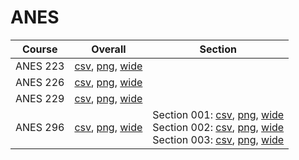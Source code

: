 # ANES

| Course | Overall | Section |
| ------ | ------- | ------- |
| ANES 223 | [csv](https://github.com/UCSD-Historical-Enrollment-Data/2025Winter/blob/main/overall/ANES%20223.csv), [png](https://raw.githubusercontent.com/UCSD-Historical-Enrollment-Data/2025Winter/main/plot_overall/ANES%20223.png), [wide](https://raw.githubusercontent.com/UCSD-Historical-Enrollment-Data/2025Winter/main/plot_overall_wide/ANES%20223.png) |  |
| ANES 226 | [csv](https://github.com/UCSD-Historical-Enrollment-Data/2025Winter/blob/main/overall/ANES%20226.csv), [png](https://raw.githubusercontent.com/UCSD-Historical-Enrollment-Data/2025Winter/main/plot_overall/ANES%20226.png), [wide](https://raw.githubusercontent.com/UCSD-Historical-Enrollment-Data/2025Winter/main/plot_overall_wide/ANES%20226.png) |  |
| ANES 229 | [csv](https://github.com/UCSD-Historical-Enrollment-Data/2025Winter/blob/main/overall/ANES%20229.csv), [png](https://raw.githubusercontent.com/UCSD-Historical-Enrollment-Data/2025Winter/main/plot_overall/ANES%20229.png), [wide](https://raw.githubusercontent.com/UCSD-Historical-Enrollment-Data/2025Winter/main/plot_overall_wide/ANES%20229.png) |  |
| ANES 296 | [csv](https://github.com/UCSD-Historical-Enrollment-Data/2025Winter/blob/main/overall/ANES%20296.csv), [png](https://raw.githubusercontent.com/UCSD-Historical-Enrollment-Data/2025Winter/main/plot_overall/ANES%20296.png), [wide](https://raw.githubusercontent.com/UCSD-Historical-Enrollment-Data/2025Winter/main/plot_overall_wide/ANES%20296.png) | Section 001: [csv](https://github.com/UCSD-Historical-Enrollment-Data/2025Winter/blob/main/section/ANES%20296_001.csv), [png](https://raw.githubusercontent.com/UCSD-Historical-Enrollment-Data/2025Winter/main/plot_section/ANES%20296_001.png), [wide](https://raw.githubusercontent.com/UCSD-Historical-Enrollment-Data/2025Winter/main/plot_section_wide/ANES%20296_001.png)<br>Section 002: [csv](https://github.com/UCSD-Historical-Enrollment-Data/2025Winter/blob/main/section/ANES%20296_002.csv), [png](https://raw.githubusercontent.com/UCSD-Historical-Enrollment-Data/2025Winter/main/plot_section/ANES%20296_002.png), [wide](https://raw.githubusercontent.com/UCSD-Historical-Enrollment-Data/2025Winter/main/plot_section_wide/ANES%20296_002.png)<br>Section 003: [csv](https://github.com/UCSD-Historical-Enrollment-Data/2025Winter/blob/main/section/ANES%20296_003.csv), [png](https://raw.githubusercontent.com/UCSD-Historical-Enrollment-Data/2025Winter/main/plot_section/ANES%20296_003.png), [wide](https://raw.githubusercontent.com/UCSD-Historical-Enrollment-Data/2025Winter/main/plot_section_wide/ANES%20296_003.png) |
